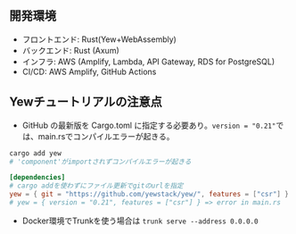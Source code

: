 ## 開発環境
- フロントエンド: Rust(Yew+WebAssembly) 
- バックエンド: Rust (Axum) 
- インフラ: AWS (Amplify, Lambda, API Gateway, RDS for PostgreSQL) 
- CI/CD: AWS Amplify, GitHub Actions

## Yewチュートリアルの注意点
- GitHub の最新版を Cargo.toml に指定する必要あり。`version = "0.21"`では、main.rsでコンパイルエラーが起きる。
```bash
cargo add yew
# 'component'がimportされずコンパイルエラーが起きる
```

```Cargo.toml
[dependencies]
# cargo addを使わずにファイル更新でgitのurlを指定
yew = { git = "https://github.com/yewstack/yew/", features = ["csr"] }
# yew = { version = "0.21", features = ["csr"] } => error in main.rs
```

- Docker環境でTrunkを使う場合は `trunk serve --address 0.0.0.0` 